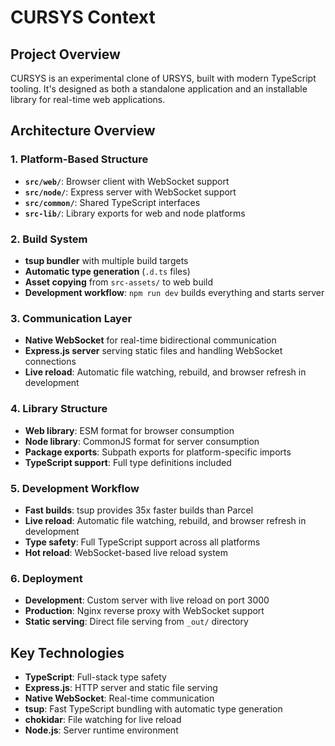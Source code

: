 # CURSYS Context

## Project Overview
CURSYS is an experimental clone of URSYS, built with modern TypeScript tooling. It's designed as both a standalone application and an installable library for real-time web applications.

## Architecture Overview

### 1. Platform-Based Structure
- **`src/web/`**: Browser client with WebSocket support
- **`src/node/`**: Express server with WebSocket support  
- **`src/common/`**: Shared TypeScript interfaces
- **`src-lib/`**: Library exports for web and node platforms

### 2. Build System
- **tsup bundler** with multiple build targets
- **Automatic type generation** (`.d.ts` files)
- **Asset copying** from `src-assets/` to web build
- **Development workflow**: `npm run dev` builds everything and starts server

### 3. Communication Layer
- **Native WebSocket** for real-time bidirectional communication
- **Express.js server** serving static files and handling WebSocket connections
- **Live reload**: Automatic file watching, rebuild, and browser refresh in development

### 4. Library Structure
- **Web library**: ESM format for browser consumption
- **Node library**: CommonJS format for server consumption
- **Package exports**: Subpath exports for platform-specific imports
- **TypeScript support**: Full type definitions included

### 5. Development Workflow
- **Fast builds**: tsup provides 35x faster builds than Parcel
- **Live reload**: Automatic file watching, rebuild, and browser refresh in development
- **Type safety**: Full TypeScript support across all platforms
- **Hot reload**: WebSocket-based live reload system

### 6. Deployment
- **Development**: Custom server with live reload on port 3000
- **Production**: Nginx reverse proxy with WebSocket support
- **Static serving**: Direct file serving from `_out/` directory

## Key Technologies
- **TypeScript**: Full-stack type safety
- **Express.js**: HTTP server and static file serving
- **Native WebSocket**: Real-time communication
- **tsup**: Fast TypeScript bundling with automatic type generation
- **chokidar**: File watching for live reload
- **Node.js**: Server runtime environment 
